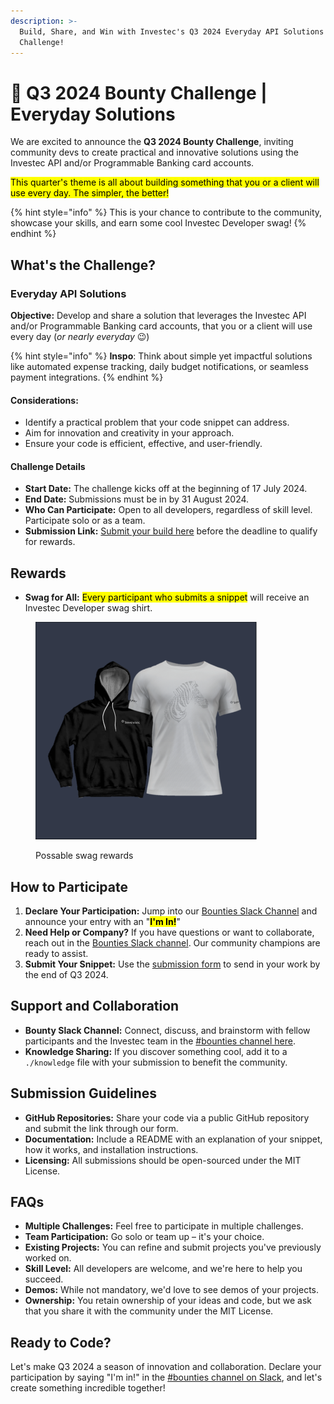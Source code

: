 ```yaml
---
description: >-
  Build, Share, and Win with Investec's Q3 2024 Everyday API Solutions
  Challenge!
---
```


# 🚂 Q3 2024 Bounty Challenge | Everyday Solutions

We are excited to announce the **Q3 2024 Bounty Challenge**, inviting community devs to create practical and innovative solutions using the Investec API and/or Programmable Banking card accounts.&#x20;

<mark style="background-color:yellow;">This quarter's theme is all about building something that you or a client will use every day. The simpler, the better!</mark>

{% hint style="info" %}
This is your chance to contribute to the community, showcase your skills, and earn some cool Investec Developer swag!
{% endhint %}

## What's the Challenge?

### Everyday API Solutions

**Objective:** Develop and share a solution that leverages the Investec API and/or Programmable Banking card accounts, that you or a client will use every day (_or nearly everyday_ 😉)

{% hint style="info" %}
**Inspo**: Think about simple yet impactful solutions like automated expense tracking, daily budget notifications, or seamless payment integrations.
{% endhint %}

#### **Considerations:**

* Identify a practical problem that your code snippet can address.
* Aim for innovation and creativity in your approach.
* Ensure your code is efficient, effective, and user-friendly.

#### Challenge Details

* **Start Date:** The challenge kicks off at the beginning of 17 July 2024.
* **End Date:** Submissions must be in by 31 August 2024.
* **Who Can Participate:** Open to all developers, regardless of skill level. Participate solo or as a team.
* **Submission Link:** [Submit your build here](https://jf18emj1p49.typeform.com/to/xJLvr7Af) before the deadline to qualify for rewards.

## Rewards

* **Swag for All:** <mark style="background-color:yellow;">Every participant who submits a snippet</mark> will receive an Investec Developer swag shirt.

<figure><img src="../../.gitbook/assets/Screenshot 2024-04-19 at 08.39.52.png" alt="" width="354"><figcaption><p>Possable swag rewards</p></figcaption></figure>

## How to Participate

1. **Declare Your Participation:** Jump into our [Bounties Slack Channel](https://investec-dev-com.slack.com/archives/C05MNBE2G3C) and announce your entry with an "<mark style="background-color:yellow;">**I'm In!**</mark>"
2. **Need Help or Company?** If you have questions or want to collaborate, reach out in the [Bounties Slack channel](https://investec-dev-com.slack.com/archives/C05MNBE2G3C). Our community champions are ready to assist.
3. **Submit Your Snippet:** Use the [submission form](https://jf18emj1p49.typeform.com/to/xJLvr7Af) to send in your work by the end of Q3 2024.

## Support and Collaboration

* **Bounty Slack Channel:** Connect, discuss, and brainstorm with fellow participants and the Investec team in the [#bounties channel here](https://investec-dev-com.slack.com/archives/C05MNBE2G3C).
* **Knowledge Sharing:** If you discover something cool, add it to a `./knowledge` file with your submission to benefit the community.

## Submission Guidelines

* **GitHub Repositories:** Share your code via a public GitHub repository and submit the link through our form.
* **Documentation:** Include a README with an explanation of your snippet, how it works, and installation instructions.
* **Licensing:** All submissions should be open-sourced under the MIT License.

## FAQs

* **Multiple Challenges:** Feel free to participate in multiple challenges.
* **Team Participation:** Go solo or team up – it's your choice.
* **Existing Projects:** You can refine and submit projects you've previously worked on.
* **Skill Level:** All developers are welcome, and we're here to help you succeed.
* **Demos:** While not mandatory, we'd love to see demos of your projects.
* **Ownership:** You retain ownership of your ideas and code, but we ask that you share it with the community under the MIT License.

## Ready to Code?

Let's make Q3 2024 a season of innovation and collaboration. Declare your participation by saying "I'm in!" in the [#bounties channel on Slack](https://investec-dev-com.slack.com/archives/C05MNBE2G3C), and let's create something incredible together!
